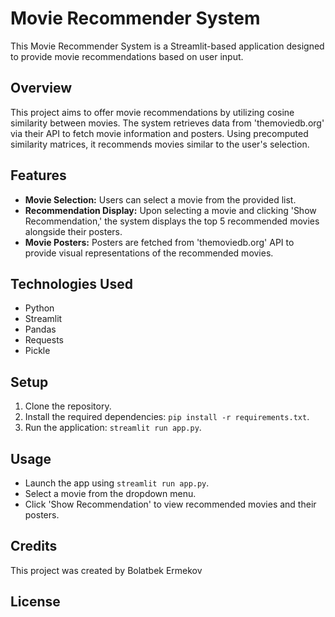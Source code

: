 # Movie Recommender System

This Movie Recommender System is a Streamlit-based application designed to provide movie recommendations based on user input.

## Overview

This project aims to offer movie recommendations by utilizing cosine similarity between movies. The system retrieves data from 'themoviedb.org' via their API to fetch movie information and posters. Using precomputed similarity matrices, it recommends movies similar to the user's selection.

## Features

- **Movie Selection:** Users can select a movie from the provided list.
- **Recommendation Display:** Upon selecting a movie and clicking 'Show Recommendation,' the system displays the top 5 recommended movies alongside their posters.
- **Movie Posters:** Posters are fetched from 'themoviedb.org' API to provide visual representations of the recommended movies.

## Technologies Used

- Python
- Streamlit
- Pandas
- Requests
- Pickle

## Setup

1. Clone the repository.
2. Install the required dependencies: `pip install -r requirements.txt`.
3. Run the application: `streamlit run app.py`.

## Usage

- Launch the app using `streamlit run app.py`.
- Select a movie from the dropdown menu.
- Click 'Show Recommendation' to view recommended movies and their posters.

## Credits

This project was created by Bolatbek Ermekov 

## License

